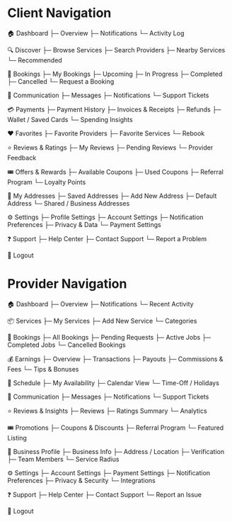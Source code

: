 # Client Navigation
🏠 Dashboard
   ├─ Overview
   ├─ Notifications
   └─ Activity Log

🔍 Discover
   ├─ Browse Services
   ├─ Search Providers
   ├─ Nearby Services
   └─ Recommended

📅 Bookings
   ├─ My Bookings
   ├─ Upcoming
   ├─ In Progress
   ├─ Completed
   ├─ Cancelled
   └─ Request a Booking

💬 Communication
   ├─ Messages
   ├─ Notifications
   └─ Support Tickets

💳 Payments
   ├─ Payment History
   ├─ Invoices & Receipts
   ├─ Refunds
   ├─ Wallet / Saved Cards
   └─ Spending Insights

❤️ Favorites
   ├─ Favorite Providers
   ├─ Favorite Services
   └─ Rebook

⭐ Reviews & Ratings
   ├─ My Reviews
   ├─ Pending Reviews
   └─ Provider Feedback

🎟️ Offers & Rewards
   ├─ Available Coupons
   ├─ Used Coupons
   ├─ Referral Program
   └─ Loyalty Points

📍 My Addresses
   ├─ Saved Addresses
   ├─ Add New Address
   ├─ Default Address
   └─ Shared / Business Addresses

⚙️ Settings
   ├─ Profile Settings
   ├─ Account Settings
   ├─ Notification Preferences
   ├─ Privacy & Data
   └─ Payment Settings

❓ Support
   ├─ Help Center
   ├─ Contact Support
   └─ Report a Problem

🚪 Logout

# Provider Navigation
🏠 Dashboard
   ├─ Overview
   ├─ Notifications
   └─ Recent Activity

📦 Services
   ├─ My Services
   ├─ Add New Service
   └─ Categories

📅 Bookings
   ├─ All Bookings
   ├─ Pending Requests
   ├─ Active Jobs
   ├─ Completed Jobs
   └─ Cancelled Bookings

💰 Earnings
   ├─ Overview
   ├─ Transactions
   ├─ Payouts
   ├─ Commissions & Fees
   └─ Tips & Bonuses

📆 Schedule
   ├─ My Availability
   ├─ Calendar View
   └─ Time-Off / Holidays

💬 Communication
   ├─ Messages
   ├─ Notifications
   └─ Support Tickets

⭐ Reviews & Insights
   ├─ Reviews
   ├─ Ratings Summary
   └─ Analytics

🎟️ Promotions
   ├─ Coupons & Discounts
   ├─ Referral Program
   └─ Featured Listing

🏪 Business Profile
   ├─ Business Info
   ├─ Address / Location
   ├─ Verification
   ├─ Team Members
   └─ Service Radius

⚙️ Settings
   ├─ Account Settings
   ├─ Payment Settings
   ├─ Notification Preferences
   ├─ Privacy & Security
   └─ Integrations

❓ Support
   ├─ Help Center
   ├─ Contact Support
   └─ Report an Issue

🚪 Logout